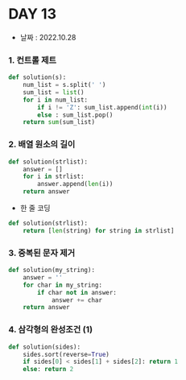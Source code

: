 # DAY 13

- 날짜 : 2022.10.28



### 1. 컨트롤 제트

```python
def solution(s):
    num_list = s.split(' ')
    sum_list = list()
    for i in num_list:
        if i != 'Z': sum_list.append(int(i))
        else : sum_list.pop()
    return sum(sum_list)
```



### 2. 배열 원소의 길이

```python
def solution(strlist):
    answer = []
    for i in strlist:
        answer.append(len(i))
    return answer
```

- 한 줄 코딩

```python
def solution(strlist):
    return [len(string) for string in strlist]
```



### 3. 중복된 문자 제거

```python
def solution(my_string):
    answer = ''
    for char in my_string:
        if char not in answer:
            answer += char
    return answer
```



### 4. 삼각형의 완성조건 (1)


```python
def solution(sides):
    sides.sort(reverse=True)
    if sides[0] < sides[1] + sides[2]: return 1
    else: return 2
```
